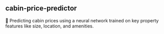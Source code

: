 ## cabin-price-predictor
🏡 Predicting cabin prices using a neural network trained on key property features like size, location, and amenities.
